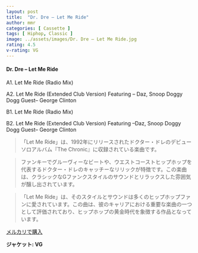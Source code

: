 ```yaml
---
layout: post
title:  "Dr. Dre – Let Me Ride"
author: mmr
categories: [ Cassette ]
tags: [ Hiphop, Classic ]
image: ../assets/images/Dr. Dre – Let Me Ride.jpg
rating: 4.5
v-rating: VG
---
```


#### Dr. Dre – Let Me Ride

A1. Let Me Ride (Radio Mix)

A2. Let Me Ride (Extended Club Version)
Featuring – Daz, Snoop Doggy Dogg
Guest– George Clinton

B1. Let Me Ride (Radio Mix)

B2. Let Me Ride (Extended Club Version)
Featuring –Daz, Snoop Doggy Dogg
Guest– George Clinton

> 「Let Me Ride」は、1992年にリリースされたドクター・ドレのデビューソロアルバム『The Chronic』に収録されている楽曲です。

> ファンキーでグルーヴィーなビートや、ウエストコーストヒップホップを代表するドクター・ドレのキャッチーなリリックが特徴です。この楽曲は、クラシックなGファンクスタイルのサウンドとリラックスした雰囲気が醸し出されています。

> 「Let Me Ride」は、そのスタイルとサウンドは多くのヒップホップファンに愛されています。この曲は、彼のキャリアにおける重要な楽曲の一つとして評価されており、ヒップホップの黄金時代を象徴する作品となっています。


[メルカリで購入](https://jp.mercari.com/item/m33195503336)

<div class="mt-4 mb-4 d-flex align-items-center">
<strong class="mr-1">ジャケット: VG</strong>
</div>